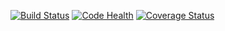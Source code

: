 [![Build Status](https://travis-ci.org/ezequielo/SalesManagementApp.svg)](https://travis-ci.org/ezequielo/SalesManagementApp)
[![Code Health](https://landscape.io/github/ezequielo/SalesManagementApp/ezequiel/landscape.svg)](https://landscape.io/github/ezequielo/SalesManagementApp/ezequiel)
[![Coverage Status](https://coveralls.io/repos/ezequielo/SalesManagementApp/badge.png?branch=master)](https://coveralls.io/r/ezequielo/SalesManagementApp?branch=master)
